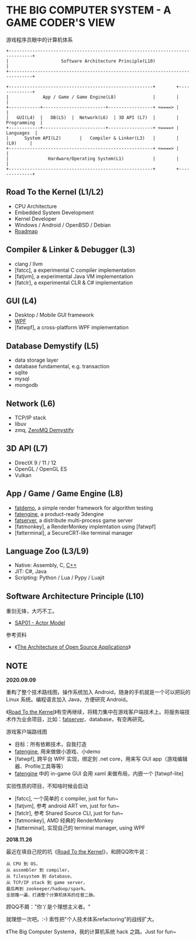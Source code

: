 # THE BIG COMPUTER SYSTEM - A GAME CODER'S VIEW

游戏程序员眼中的计算机体系

```
+-------------------------------------------------------------------------------+
|                    Software Architecture Principle(L10)                       |
+-------------------------------------------------------------------------------+

+-------------------------------------------------------+        +--------------+
|             App / Game / Game Engine(L8)              |        |              |
+------------+------------------------+-----------------+ <====> |              |
|   GUI(L4)  |   DB(L5)  |  Network(L6)  | 3D API (L7)  |        | Programming  |
+------------+------------------------+-----------------+ <====> |   Languages  |
|      System API(L2)       |   Compiler & Linker(L3)   |        |     (L9)     |
+-------------------------------------------------------+ <====> |              |
|               Hardware/Operating System(L1)           |        |              |
+-------------------------------------------------------+        +--------------+
```


## Road To the Kernel (L1/L2)

 * CPU Architecture
 * Embedded System Development
 * Kernel Developer
 * Windows / Android / OpenBSD / Debian
 * [Roadmap][1]


## Compiler & Linker & Debugger (L3)

 * clang / llvm
 * [fatcc], a experimental C compiler implementation
 * [fatjvm], a experimental Java VM implementation
 * [fatclr], a experimental CLR & C# implementation


## GUI (L4)

 * Desktop / Mobile GUI framework
 * [WPF][10]
 * [fatwpf], a cross-platform WPF implementation


## Database Demystify (L5)

 * data storage layer
 * database fundamental, e.g. transaction
 * sqlite
 * mysql
 * mongodb


## Network (L6)

 * TCP/IP stack
 * libuv
 * zmq, [ZeroMQ Demystify][9]


## 3D API (L7)

 * DirectX 9 / 11 / 12
 * OpenGL / OpenGL ES
 * Vulkan


## App / Game / Game Engine (L8)

 * [fatdemo][12], a simple render framework for algorithm testing
 * [fatengine][11], a product-ready 3dengine
 * [fatserver][8], a distribute multi-process game server
 * [fatmonkey], a RenderMonkey implemtation using [fatwpf]
 * [fatterminal], a SecureCRT-like terminal manager


## Language Zoo (L3/L9)

 * Native: Assembly, C, [C++][13]
 * JIT: C#, Java
 * Scripting: Python / Lua / Pypy / Luajit


## Software Architecture Principle (L10)

重剑无锋，大巧不工。

 * [SAP01 - Actor Model][2]

参考资料

 * 《[The Architecture of Open Source Applications][7]》


## NOTE

**2020.09.09**

重构了整个技术路线图，操作系统加入 Android，随身的手机就是一个可以把玩的 Linux 系统。编程语言加入 Java，方便研究 Android。

《[Road To the Kernel][1]》有空再继续，将精力集中在游戏客户端技术上。将服务端技术作为业余项目，比如：[fatserver][8]、database，有空再研究。

游戏客户端路线图

 * 目标：所有依赖技术，自我打造
 * [fatengine][11], 用来做做小游戏、小demo
 * [fatwpf], 跨平台 WPF 实现，绑定到 .net core，用来写 GUI app（游戏编辑器、Profile工具等等）
 * [fatengine][11] 中的 in-game GUI 会用 xaml 来做布局，内嵌一个 [fatwpf-lite]

实验性质的项目，不知啥时候会启动

 * [fatcc], 一个简单的 c compiler, just for fun~
 * [fatjvm], 参考 android ART vm, just for fun~
 * [fatclr], 参考 Shared Source CLI, just for fun~
 * [fatmonkey], AMD 经典的 RenderMonkey
 * [fatterminal], 实现自己的 terminal manager, using WPF

**2018.11.26**

最近在填自己挖的坑《[Road To the Kernel][1]》，和顾QQ吹牛说：

```
从 CPU 到 OS，
从 assembler 到 compiler，
从 filesystem 到 database，
从 TCP/IP stack 到 game server，
最后再到 zookeeper/hadoop/spark。
全部撸一遍，打通整个计算机体系的任督二脉。
```

顾QQ不屑："你丫是个理想主义者。"

就理想一次吧。:-) 索性把"个人技术体系refactoring"的战线扩大。

《The Big Computer System》，我的计算机系统 hack 之路。Just for fun~


[1]:https://github.com/kasicass/blog/blob/master/minibook/road_to_the_kernel.md
[2]:https://github.com/kasicass/blog/blob/master/design-principle/2018_11_28_actor_model.md
[3]:https://www.unrealengine.com/
[4]:https://unity.com/
[5]:https://github.com/kasicass/blog/blob/master/game-dev/2019_04_30_road_to_game_client_coder.md
[6]:https://github.com/kasicass/blog/blob/master/unity3d/2019_05_01_road_to_unity3d_coder.md
[7]:http://aosabook.org/en/index.html
[8]:https://github.com/kasicass/blog/blob/master/fatserver/2018_11_29_fatserver_design.md
[9]:https://github.com/kasicass/blog/blob/master/minibook/zeromq_demystify.md
[10]:https://en.wikipedia.org/wiki/Windows_Presentation_Foundation
[11]:https://github.com/kasicass/blog/blob/master/minibook/fat3d_design_and_implementation.md
[12]:https://github.com/kasicass/fatdemo
[13]:https://github.com/kasicass/blog/blob/master/lang-cpp/2018_11_23_farewell_cpp.md
